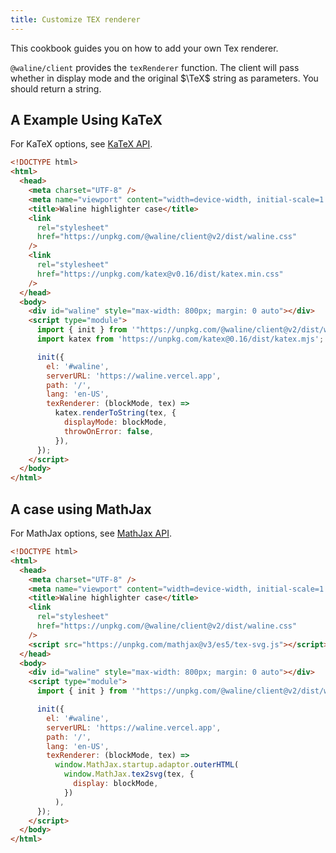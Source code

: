 ```yaml
---
title: Customize TEX renderer
---
```


This cookbook guides you on how to add your own Tex renderer.

<!-- more -->

`@waline/client` provides the `texRenderer` function. The client will pass whether in display mode and the original $\TeX$ string as parameters. You should return a string.

## A Example Using KaTeX

For KaTeX options, see [KaTeX API](https://katex.org/docs/api.html#server-side-rendering-or-rendering-to-a-string).

```html
<!DOCTYPE html>
<html>
  <head>
    <meta charset="UTF-8" />
    <meta name="viewport" content="width=device-width, initial-scale=1.0" />
    <title>Waline highlighter case</title>
    <link
      rel="stylesheet"
      href="https://unpkg.com/@waline/client@v2/dist/waline.css"
    />
    <link
      rel="stylesheet"
      href="https://unpkg.com/katex@v0.16/dist/katex.min.css"
    />
  </head>
  <body>
    <div id="waline" style="max-width: 800px; margin: 0 auto"></div>
    <script type="module">
      import { init } from '"https://unpkg.com/@waline/client@v2/dist/waline.mjs"';
      import katex from 'https://unpkg.com/katex@0.16/dist/katex.mjs';

      init({
        el: '#waline',
        serverURL: 'https://waline.vercel.app',
        path: '/',
        lang: 'en-US',
        texRenderer: (blockMode, tex) =>
          katex.renderToString(tex, {
            displayMode: blockMode,
            throwOnError: false,
          }),
      });
    </script>
  </body>
</html>
```

## A case using MathJax

For MathJax options, see [MathJax API](http://docs.mathjax.org/en/latest/web/typeset.html#converting-a-math-string-to-other-formats).

```html
<!DOCTYPE html>
<html>
  <head>
    <meta charset="UTF-8" />
    <meta name="viewport" content="width=device-width, initial-scale=1.0" />
    <title>Waline highlighter case</title>
    <link
      rel="stylesheet"
      href="https://unpkg.com/@waline/client@v2/dist/waline.css"
    />
    <script src="https://unpkg.com/mathjax@v3/es5/tex-svg.js"></script>
  </head>
  <body>
    <div id="waline" style="max-width: 800px; margin: 0 auto"></div>
    <script type="module">
      import { init } from '"https://unpkg.com/@waline/client@v2/dist/waline.mjs"';

      init({
        el: '#waline',
        serverURL: 'https://waline.vercel.app',
        path: '/',
        lang: 'en-US',
        texRenderer: (blockMode, tex) =>
          window.MathJax.startup.adaptor.outerHTML(
            window.MathJax.tex2svg(tex, {
              display: blockMode,
            })
          ),
      });
    </script>
  </body>
</html>
```
